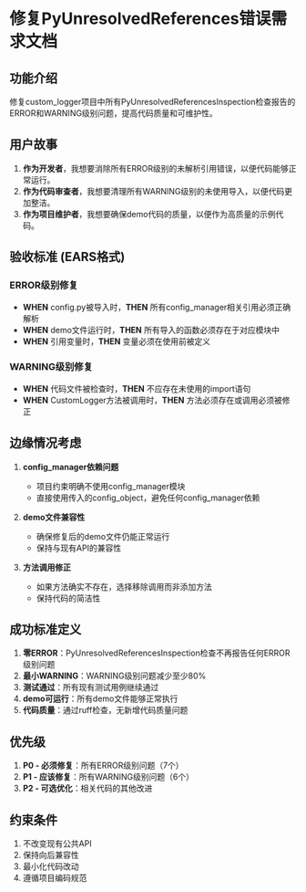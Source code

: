 # 修复PyUnresolvedReferences错误需求文档

## 功能介绍

修复custom_logger项目中所有PyUnresolvedReferencesInspection检查报告的ERROR和WARNING级别问题，提高代码质量和可维护性。

## 用户故事

1. **作为开发者**，我想要消除所有ERROR级别的未解析引用错误，以便代码能够正常运行。
2. **作为代码审查者**，我想要清理所有WARNING级别的未使用导入，以便代码更加整洁。
3. **作为项目维护者**，我想要确保demo代码的质量，以便作为高质量的示例代码。

## 验收标准 (EARS格式)

### ERROR级别修复
- **WHEN** config.py被导入时，**THEN** 所有config_manager相关引用必须正确解析
- **WHEN** demo文件运行时，**THEN** 所有导入的函数必须存在于对应模块中
- **WHEN** 引用变量时，**THEN** 变量必须在使用前被定义

### WARNING级别修复
- **WHEN** 代码文件被检查时，**THEN** 不应存在未使用的import语句
- **WHEN** CustomLogger方法被调用时，**THEN** 方法必须存在或调用必须被修正

## 边缘情况考虑

1. **config_manager依赖问题**
   - 项目约束明确不使用config_manager模块
   - 直接使用传入的config_object，避免任何config_manager依赖

2. **demo文件兼容性**
   - 确保修复后的demo文件仍能正常运行
   - 保持与现有API的兼容性

3. **方法调用修正**
   - 如果方法确实不存在，选择移除调用而非添加方法
   - 保持代码的简洁性

## 成功标准定义

1. **零ERROR**：PyUnresolvedReferencesInspection检查不再报告任何ERROR级别问题
2. **最小WARNING**：WARNING级别问题减少至少80%
3. **测试通过**：所有现有测试用例继续通过
4. **demo可运行**：所有demo文件能够正常执行
5. **代码质量**：通过ruff检查，无新增代码质量问题

## 优先级

1. **P0 - 必须修复**：所有ERROR级别问题（7个）
2. **P1 - 应该修复**：所有WARNING级别问题（6个）
3. **P2 - 可选优化**：相关代码的其他改进

## 约束条件

1. 不改变现有公共API
2. 保持向后兼容性
3. 最小化代码改动
4. 遵循项目编码规范